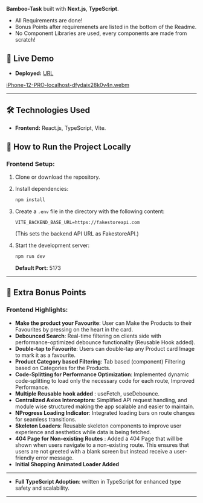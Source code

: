 **Bamboo-Task** built with **Next.js**, **TypeScript**.

- All Requirements are done!
- Bonus Points after requiremenets are listed in the bottom of the Readme.
- No Component Libraries are used, every components are made from scratch!

## 🚀 Live Demo

- **Deployed:** [URL](https://bamboo-task.vercel.app)


[iPhone-12-PRO-localhost-dfydaix28k0v4n.webm](https://github.com/user-attachments/assets/c8b89ae0-ef16-45b8-9eeb-94dbcdfeb68e)



---

## 🛠️ Technologies Used

- **Frontend:** React.js, TypeScript, Vite.

## 🏁 How to Run the Project Locally

### **Frontend Setup:**

1. Clone or download the repository.

2. Install dependencies:
   ```bash
   npm install
   ```
3. Create a `.env` file in the directory with the following content:

   ```env
   VITE_BACKEND_BASE_URL=https://fakestoreapi.com
   ```

   (This sets the backend API URL as FakestoreAPI.)

4. Start the development server:
   ```bash
   npm run dev
   ```
   **Default Port:** 5173

---

## 🎯 Extra Bonus Points

### **Frontend Highlights:**

- **Make the product your Favourite**: User can Make the Products to their Favourites by pressing on the heart in the card.
- **Debounced Search**: Real-time filtering on clients side with performance-optimized debounce functionality (Reusable Hook added).
- **Double-tap to Favourite**: Users can double-tap any Product card Image to mark it as a favourite.
- **Product Category based Filtering**: Tab based (component) Filtering based on Categories for the Products.
- **Code-Splitting for Performance Optimization**: Implemented dynamic code-splitting to load only the necessary code for each route, Improved Performance.
- **Multiple Reusable hook added** : useFetch, useDebounce.
- **Centralized Axios Interceptors**: Simplified API request handling, and module wise structured making the app scalable and easier to maintain.
- **NProgress Loading Indicator**: Integrated loading bars on route changes for seamless transitions.
- **Skeleton Loaders**: Reusable skeleton components to improve user experience and aesthetics while data is being fetched.
- **404 Page for Non-existing Routes** : Added a 404 Page that will be shown when users navigate to a non-existing route. This ensures that users are not greeted with a blank screen but instead receive a user-friendly error message.
- **Initial Shopping Animated Loader Added**

---

- **Full TypeScript Adoption**: written in TypeScript for enhanced type safety and scalability.

---
